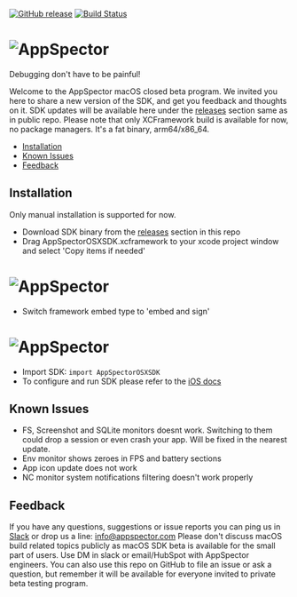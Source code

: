 [![GitHub release](https://img.shields.io/github/release/appspector/macos-beta.svg)](https://github.com/appspector/macos-beta)
[![Build Status](https://app.bitrise.io/app/17e138eab39135f1/status.svg?token=jlmNh2tlt2SQojwlhMojNw)](https://app.bitrise.io/app/17e138eab39135f1)
# ![AppSpector](https://github.com/appspector/macos-beta/raw/master/github-cover.png)

Debugging don't have to be painful!

Welcome to the AppSpector macOS closed beta program.
We invited you here to share a new version of the SDK, and get you feedback and thoughts on it.
SDK updates will be available here under the [releases](https://github.com/appspector/macos-beta/releases/latest) section same as in public repo.
Please note that only XCFramework build is available for now, no package managers. It's a fat binary, arm64/x86_64.


* [Installation](#installation)
* [Known Issues](#known_issues)
* [Feedback](#feedback)


## Installation
Only manual installation is supported for now.
- Download SDK binary from the [releases](https://github.com/appspector/macos-beta/releases) section in this repo
- Drag AppSpectorOSXSDK.xcframework to your xcode project window and select 'Copy items if needed'
# ![AppSpector](https://github.com/appspector/macos-beta/raw/master/install-1.png)
- Switch framework embed type to 'embed and sign'
# ![AppSpector](https://github.com/appspector/macos-beta/raw/master/install-2.png)
- Import SDK: `import AppSpectorOSXSDK`
- To configure and run SDK please refer to the [iOS docs](https://docs.appspector.com/docs/ios-sdk)


## Known Issues
- FS, Screenshot and SQLite monitors doesnt work. Switching to them could drop a session or even crash your app. Will be fixed in the nearest update.
- Env monitor shows zeroes in FPS and battery sections
- App icon update does not work
- NC monitor system notifications filtering doesn't work properly

## Feedback
If you have any questions, suggestions or issue reports you can ping us in [Slack](https://slack.appspector.com/) or drop us a line: [info@appspector.com](mailto:info@appspector.com)
Please don't discuss macOS build related topics publicly as macOS SDK beta is available for the small part of users. Use DM in slack or email/HubSpot with AppSpector engineers.
You can also use this repo on GitHub to file an issue or ask a question, but remember it will be available for everyone invited to private beta testing program.
